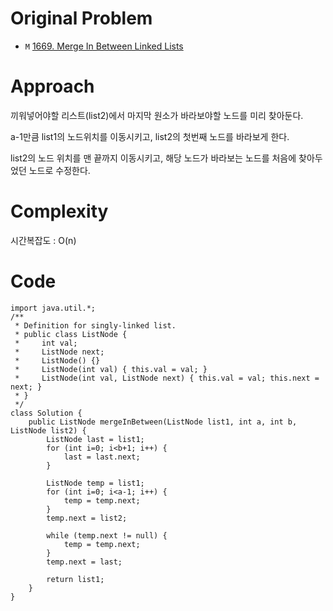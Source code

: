 # Original Problem



- `M` [1669. Merge In Between Linked Lists](https://leetcode.com/problems/merge-in-between-linked-lists/description)

# Approach

끼워넣어야할 리스트(list2)에서 마지막 원소가 바라보야할 노드를 미리 찾아둔다.

a-1만큼 list1의 노드위치를 이동시키고, list2의 첫번째 노드를 바라보게 한다.

list2의 노드 위치를 맨 끝까지 이동시키고, 해당 노드가 바라보는 노드를 처음에 찾아두었던 노드로 수정한다.

# Complexity

시간복잡도 : O(n)

# Code

```
import java.util.*;
/**
 * Definition for singly-linked list.
 * public class ListNode {
 *     int val;
 *     ListNode next;
 *     ListNode() {}
 *     ListNode(int val) { this.val = val; }
 *     ListNode(int val, ListNode next) { this.val = val; this.next = next; }
 * }
 */
class Solution {
    public ListNode mergeInBetween(ListNode list1, int a, int b, ListNode list2) {
        ListNode last = list1;
        for (int i=0; i<b+1; i++) {
            last = last.next;
        }

        ListNode temp = list1;
        for (int i=0; i<a-1; i++) {
            temp = temp.next;
        }
        temp.next = list2;

        while (temp.next != null) {
            temp = temp.next;
        }
        temp.next = last;

        return list1;
    }
}
```